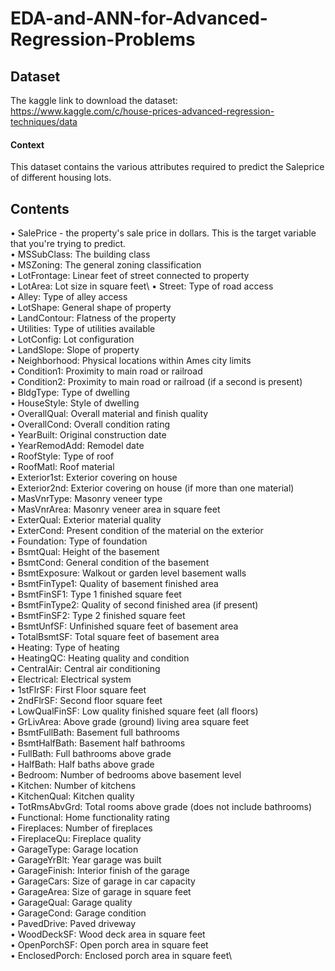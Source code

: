 # EDA-and-ANN-for-Advanced-Regression-Problems
## Dataset
The kaggle link to download the dataset: \
https://www.kaggle.com/c/house-prices-advanced-regression-techniques/data

#### Context
This dataset contains the various attributes required to predict the Saleprice of different housing lots.

## Contents
•	SalePrice - the property's sale price in dollars. This is the target variable that you're trying to predict.\
•	MSSubClass: The building class\
•	MSZoning: The general zoning classification\
•	LotFrontage: Linear feet of street connected to property\
•	LotArea: Lot size in square feet\ 
•	Street: Type of road access\
•	Alley: Type of alley access\
•	LotShape: General shape of property\
•	LandContour: Flatness of the property\
•	Utilities: Type of utilities available\
•	LotConfig: Lot configuration\
•	LandSlope: Slope of property\
•	Neighborhood: Physical locations within Ames city limits\
•	Condition1: Proximity to main road or railroad\
•	Condition2: Proximity to main road or railroad (if a second is present)\
•	BldgType: Type of dwelling\
•	HouseStyle: Style of dwelling\
•	OverallQual: Overall material and finish quality\
•	OverallCond: Overall condition rating\
•	YearBuilt: Original construction date\
•	YearRemodAdd: Remodel date\
•	RoofStyle: Type of roof\
•	RoofMatl: Roof material\
•	Exterior1st: Exterior covering on house\
•	Exterior2nd: Exterior covering on house (if more than one material)\
•	MasVnrType: Masonry veneer type\
•	MasVnrArea: Masonry veneer area in square feet\
•	ExterQual: Exterior material quality\
•	ExterCond: Present condition of the material on the exterior\
•	Foundation: Type of foundation\
•	BsmtQual: Height of the basement\
•	BsmtCond: General condition of the basement\
•	BsmtExposure: Walkout or garden level basement walls\
•	BsmtFinType1: Quality of basement finished area\
•	BsmtFinSF1: Type 1 finished square feet\
•	BsmtFinType2: Quality of second finished area (if present)\
•	BsmtFinSF2: Type 2 finished square feet\
•	BsmtUnfSF: Unfinished square feet of basement area\
•	TotalBsmtSF: Total square feet of basement area\
•	Heating: Type of heating\
•	HeatingQC: Heating quality and condition\
•	CentralAir: Central air conditioning\
•	Electrical: Electrical system\
•	1stFlrSF: First Floor square feet\
•	2ndFlrSF: Second floor square feet\
•	LowQualFinSF: Low quality finished square feet (all floors)\
•	GrLivArea: Above grade (ground) living area square feet\
•	BsmtFullBath: Basement full bathrooms\
•	BsmtHalfBath: Basement half bathrooms\
•	FullBath: Full bathrooms above grade\
•	HalfBath: Half baths above grade\
•	Bedroom: Number of bedrooms above basement level\
•	Kitchen: Number of kitchens\
•	KitchenQual: Kitchen quality\
•	TotRmsAbvGrd: Total rooms above grade (does not include bathrooms)\
•	Functional: Home functionality rating\
•	Fireplaces: Number of fireplaces\
•	FireplaceQu: Fireplace quality\
•	GarageType: Garage location\
•	GarageYrBlt: Year garage was built\
•	GarageFinish: Interior finish of the garage\
•	GarageCars: Size of garage in car capacity\
•	GarageArea: Size of garage in square feet\
•	GarageQual: Garage quality\
•	GarageCond: Garage condition\
•	PavedDrive: Paved driveway\
•	WoodDeckSF: Wood deck area in square feet\
•	OpenPorchSF: Open porch area in square feet\
•	EnclosedPorch: Enclosed porch area in square feet\



